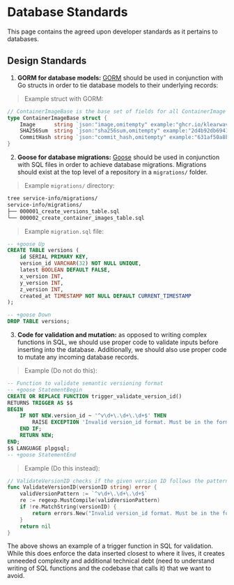 # Database Standards

This page contains the agreed upon developer standards as it pertains to
databases.


## Design Standards

1. **GORM for database models:** [GORM](https://gorm.io/docs/) should be used in conjunction with Go structs
in order to tie database models to their underlying records:

> Example struct with GORM:

```go
// ContainerImageBase is the base set of fields for all ContainerImage objects.
type ContainerImageBase struct {
	Image      string `json:"image,omitempty" example:"ghcr.io/klearwave/service-info:latest" doc:"Full container image including the registry, repository and tag."`
	SHA256Sum  string `json:"sha256sum,omitempty" example:"2d4b92db6941294f731cfe7aeca336eb8dba279171c0e6ceda32b9f018f8429d" doc:"SHA256 sum of the container image."`
	CommitHash string `json:"commit_hash,omitempty" example:"631af50a8bbc4b5e69dab77d51a3a1733550fe8d" doc:"Commit hash related to the image."`
}
```


2. **Goose for database migrations:** [Goose](https://github.com/pressly/goose) should be used in conjunction 
with SQL files in order to achieve database migrations.  Migrations should exist at the top level
of a repository in a `migrations/` folder.

> Example `migrations/` directory:

```bash
tree service-info/migrations/
service-info/migrations/
├── 000001_create_versions_table.sql
└── 000002_create_container_images_table.sql
```

> Example `migration.sql` file:

```sql
-- +goose Up
CREATE TABLE versions (
    id SERIAL PRIMARY KEY,
    version_id VARCHAR(32) NOT NULL UNIQUE,
    latest BOOLEAN DEFAULT FALSE,
    x_version INT,
    y_version INT,
    z_version INT,
    created_at TIMESTAMP NOT NULL DEFAULT CURRENT_TIMESTAMP
);

-- +goose Down
DROP TABLE versions;
```


3. **Code for validation and mutation:** as opposed to writing complex functions 
in SQL, we should use proper code to validate inputs before inserting into the 
database.  Additionally, we should also use proper code to mutate any incoming 
database records.

> Example (Do not do this):

```sql
-- Function to validate semantic versioning format
-- +goose StatementBegin
CREATE OR REPLACE FUNCTION trigger_validate_version_id()
RETURNS TRIGGER AS $$
BEGIN
    IF NOT NEW.version_id ~ '^v\d+\.\d+\.\d+$' THEN
        RAISE EXCEPTION 'Invalid version_id format. Must be in the form vX.Y.Z';
    END IF;
    RETURN NEW;
END;
$$ LANGUAGE plpgsql;
-- +goose StatementEnd
```

> Example (Do this instead):

```go
// ValidateVersionID checks if the given version ID follows the pattern vX.Y.Z
func ValidateVersionID(versionID string) error {
	validVersionPattern := `^v\d+\.\d+\.\d+$`
	re := regexp.MustCompile(validVersionPattern)
	if !re.MatchString(versionID) {
		return errors.New("Invalid version_id format. Must be in the form vX.Y.Z")
	}
	return nil
}
```

The above shows an example of a trigger function in SQL for validation.  While this does 
enforce the data inserted closest to where it lives, it creates unneeded complexity and 
additional technical debt (need to understand writing of SQL functions and the codebase 
that calls it) that we want to avoid.
